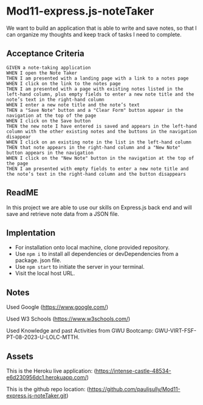 # Mod11-express.js-noteTaker


We want to build an application that is able to write and save notes, so that I can organize my thoughts and keep track of tasks I need to complete.


## Acceptance Criteria

    GIVEN a note-taking application
    WHEN I open the Note Taker
    THEN I am presented with a landing page with a link to a notes page
    WHEN I click on the link to the notes page
    THEN I am presented with a page with existing notes listed in the left-hand column, plus empty fields to enter a new note title and the note’s text in the right-hand column
    WHEN I enter a new note title and the note’s text
    THEN a "Save Note" button and a "Clear Form" button appear in the navigation at the top of the page
    WHEN I click on the Save button
    THEN the new note I have entered is saved and appears in the left-hand column with the other existing notes and the buttons in the navigation disappear
    WHEN I click on an existing note in the list in the left-hand column
    THEN that note appears in the right-hand column and a "New Note" button appears in the navigation
    WHEN I click on the "New Note" button in the navigation at the top of the page
    THEN I am presented with empty fields to enter a new note title and the note’s text in the right-hand column and the button disappears



## ReadME

In this project we are able to use our skills on Express.js back end and will save and retrieve note data from a JSON file.

## Implentation

* For installation onto local machine, clone provided repository.
* Use `npm i` to install all dependencies or devDependencies from a package. json file.
* Use `npm start` to initiate the server in your terminal.
* Visit the local host URL.

## Notes

Used Google (https://www.google.com/)

Used W3 Schools (https://www.w3schools.com/)

Used Knowledge and past Activities from GWU Bootcamp: GWU-VIRT-FSF-PT-08-2023-U-LOLC-MTTH.


## Assets

This is the Heroku live application:
(https://intense-castle-48534-e6d230956dc1.herokuapp.com/)


This is the github repo location:
(https://github.com/pauljsully/Mod11-express.js-noteTaker.git)
 


